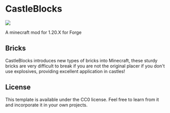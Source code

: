 # CastleBlocks
[![](http://cf.way2muchnoise.eu/full_castleblocks_downloads.svg)](https://curseforge.com/minecraft/mc-mods/castleblocks)

A minecraft mod for 1.20.X for Forge

## Bricks

CastleBlocks introduces new types of bricks into Minecraft, these sturdy bricks are very difficult to break if you are not the original placer if you don't use explosives, providing excellent application in castles!

## License

This template is available under the CC0 license. Feel free to learn from it and incorporate it in your own projects.
